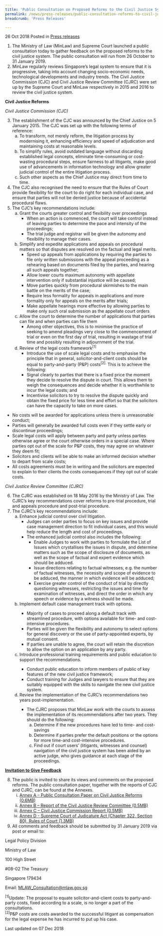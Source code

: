 ```yaml
---
title: 'Public Consultation on Proposed Reforms to the Civil Justice System'
permalink: /news/press-releases/public-consultation-reforms-to-civil-justice-system/
breadcrumb: 'Press Releases'

---
```



26 Oct 2018 Posted in [Press releases](/news/press-releases)

<ol>
<li>The Ministry of Law (MinLaw) and Supreme Court launched a public consultation today to gather feedback on the proposed reforms to the civil justice system. The public consultation will run from 26 October to 31 January 2019.</li>
<li>MinLaw regularly reviews Singapore&rsquo;s legal system to ensure that it is progressive, taking into account changing socio-economic needs, technological developments and industry trends. The Civil Justice Commission (CJC) and Civil Justice Review Committee (CJRC) were set up by the Supreme Court and MinLaw respectively in 2015 and 2016 to review the civil justice system.</li>
</ol>

**Civil Justice Reforms** 

*Civil Justice Commission (CJC)*

<ol start="3">
<li>The establishment of the CJC was announced by the Chief Justice on 5 January 2015. The CJC was set up with the following terms of reference:
<ol style="list-style-type: lower-alpha;">
<li>To transform, not merely reform, the litigation process by modernising it, enhancing efficiency and speed of adjudication and maintaining costs at reasonable levels.</li>
<li>To simplify rules, avoid outdated language without discarding established legal concepts, eliminate time-consuming or cost-wasting procedural steps, ensure fairness to all litigants, make good use of advancements in information technology and allow greater judicial control of the entire litigation process.</li>
<li>Such other aspects as the Chief Justice may direct from time to time.</li>
</ol>
</li>
<li>The CJC also recognised the need to ensure that the Rules of Court provide flexibility for the court to do right for each individual case, and ensure that parties will not be denied justice because of accidental procedural flaws.</li>
<li>The CJC&rsquo;s key recommendations include:
<ol style="list-style-type: lower-alpha;">
<li>Grant the courts greater control and flexibility over proceedings
<ul>
<li>When an action is commenced, the court will take control instead of leaving parties to determine the pace and intensity of the proceedings;</li>
<li>The trial judge and registrar will be given the autonomy and flexibility to manage their cases.</li>
</ul>
</li>
<li>Simplify and expedite applications and appeals on procedural matters so that disputes are resolved on the factual and legal merits.    
 
  <ul>
    <li>Speed up appeals from applications by requiring the parties to file only written submissions with the appeal proceeding as a rehearing based on documents filed by the parties, and hearing all such appeals together;</li>
    <li>Allow lower courts maximum autonomy with appellate intervention only if substantial injustice will be caused;</li>
    <li>Move parties quickly from procedural skirmishes to the main battle on the merits of the case;</li>
    <li>Require less formality for appeals in applications and more formality only for appeals on the merits after trials;</li>
    <li>Make appellate hearings more effective by allowing parties to make only such oral submission as the appellate court orders</li>
    
  </ul>
  
 </li>
  <li>Allow the court to determine the number of applications that parties can file and when parties can file them
  
   <ul>
      <li>Among other objectives, this is to minimise the practice of seeking to amend pleadings very close to the commencement of trial or even on the first day of trial, resulting in wastage of trial time and possibly resulting in adjournment of the trial.</li>
    </ul>
    
  </li>
  <li>Review of the legal costs framework<sup>[1]</sup>
  
   <ul>
      <li>Introduce the use of scale legal costs and to emphasise the principle that in general, solicitor-and-client costs should be equal to party-and-party (P&P) costs<sup>[2].</sup> This is to achieve the following:</li>
      <li>Signal clearly to parties that there is a fixed price the moment they decide to resolve the dispute in court. This allows them to weigh the consequences and decide whether it is worthwhile to incur the legal costs; and</li>
      <li>Incentivise solicitors to try to resolve the dispute quickly and obtain the fixed price for less time and effort so that the solicitors can have the capacity to take on more cases.</li>
      
   </ul>
  
  </li>
  
</ol>
</li>



</ol>
<ul>
<li>No costs will be awarded for applications unless there is unreasonable conduct;</li>
<li>Parties will generally be awarded full costs even if they settle early or discontinue proceedings;</li>
<li>Scale legal costs will apply between party and party unless parties otherwise agree or the court otherwise orders in a special case. Where parties opt out of the scale for P&P costs, they may agree on whatever they deem fit;</li>
<li>Solicitors and clients will be able to make an informed decision whether to depart from scale costs;</li>
<li>All costs agreements must be in writing and the solicitors are expected to explain to their clients the costs consequences if they opt out of scale costs.</li>
</ul>

*Civil Justice Review Committee (CJRC)*

<ol start="6">
<li>The CJRC was established on 18 May 2016 by the Ministry of Law. The CJRC&rsquo;s key recommendations cover reforms to pre-trial procedure, trial and appeals procedure and post-trial procedure.</li>
<li>The CJRC&rsquo;s key recommendations include:
<ol style="list-style-type: lower-alpha;">
<li>Enhance judicial control over civil litigation.
<ul>
<li>Judges can order parties to focus on key issues and provide case management direction to fit individual cases, and this would help reduce the length and cost of proceedings.</li>
<li>The enhanced judicial control also includes the following:
<ul>
<li>Enable Judges to work with parties to formulate the List of Issues which crystallises the issues in dispute, and determine matters such as the scope of disclosure of documents, as well as the scope of factual and expert evidence which should be adduced.</li>
<li>Issue directions relating to factual witnesses, e.g. the number of factual witnesses, the necessity and scope of evidence to be adduced, the manner in which evidence will be adduced;</li>
<li>Exercise greater control of the conduct of trial by directly questioning witnesses, restricting the issues and time for examination of witnesses, and direct the order in which any speech or evidence by a witness should be made.</li>
</ul>
</li>
</ul>
</li>
<li>Implement default case management track with options.</li>
<ul>
<li>Majority of cases to proceed along a default track with streamlined procedure, with options available for time- and cost-intensive procedures.</li>
<li>Parties will be given the flexibility and autonomy to select options for general discovery or the use of party-appointed experts, by mutual consent.</li>
<li>If parties are unable to agree, the court will retain the discretion to allow the option on an application by any party.</li>
</ul>
<li>Introduce professional training requirements and public education to support the recommendations.</li>
<ul>
<li>Conduct public education to inform members of public of key features of the new civil justice framework;</li>
<li>Conduct training for Judges and lawyers to ensure that they are suitably equipped with the skills to navigate the new civil justice system.</li>
</ul>
<li>Review the implementation of the CJRC&rsquo;s recommendations two years post-implementation.</li>
<ul>
<li>The CJRC proposes that MinLaw work with the courts to assess the implementation of its recommendations after two years. They should do the following:
<ol style="list-style-type: lower-alpha;">
<li>Determine if the new procedures have led to time- and cost-savings</li>
<li>Determine if parties prefer the default positions or the options for more time-and cost-intensive procedures.</li>
<li>Find out if court users&rsquo; (litigants, witnesses and counsel) navigation of the civil justice system has been aided by an active judge, who gives guidance at each stage of the proceedings.</li>
</ol>
</li>
</ul>
</ol>
</li>
</ol>

**<u>Invitation to Give Feedback</u>**
<ol start="8">
 <li>The public is invited to share its views and comments on the proposed reforms. The public consultation paper, together with the reports of CJC and CJRC, can be found at the Annexes.
  <ol style="list-style-type: lower-roman;">
   <li><a href="/files/news/press-releases/2018/10/Annex A Public consultation paper on civil justice reforms.pdf">Annex A – Public Consultation Paper on Civil Justice Reforms (0.6MB)</a></li>
   <li><a href="/files/news/press-releases/2018/10/Annex B CJRC Report.pdf">Annex B – Report of the Civil Justice Review Committee (0.5MB)</a></li>
   <li><a href="/files/news/press-releases/2018/10/Annex C Civil Justice Commission Report.pdf">Annex C – Civil Justice Commission Report (0.5MB)</a></li>
   <li><a href="/files/news/press-releases/2018/10/Annex D SCJA Rules of Court 2018 Rev Ed.pdf">Annex D - Supreme Court of Judicature Act (Chapter 322, Section 80), Rules of Court (1.3MB)</a></li>
  </ol>
 
 </li>
 <li> All comments and feedback should be submitted by 31 January 2019 via post or email to: </li>
</ol>

<p class="address-centered">Legal Policy Division </p> 
<p class="address-centered">Ministry of Law  </p>
<p class="address-centered">100 High Street </p> 
<p class="address-centered">#08-02 The Treasury </p> 
<p class="address-centered">Singapore 179434  </p>
<p class="address-centered">Email: <a href="mailto:MLAW_Consultation@mlaw.gov.sg">MLAW_Consultation@mlaw.gov.sg</a> </p>

    
<sup>[1]</sup>Update: The proposal to equate solicitor-and-client costs to party-and-party costs, fixed according to a scale, is no longer a part of the consultations.  
<sup>[2]</sup>P&P costs are costs awarded to the successful litigant as compensation for the legal expense he has incurred to put up his case.
    
    
    
    

<p class="right-side-updated">Last updated on 07 Dec 2018
</p>
    
    
    





